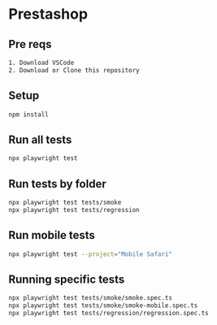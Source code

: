 # Prestashop

## Pre reqs

```bash
1. Download VSCode
2. Download or Clone this repository

```

## Setup

```bash
npm install
```

## Run all tests

```bash
npx playwright test
```

## Run tests by folder

```bash
npx playwright test tests/smoke
npx playwright test tests/regression
```

## Run mobile tests

```bash
npx playwright test --project="Mobile Safari"
```

## Running specific tests

```bash
npx playwright test tests/smoke/smoke.spec.ts
npx playwright test tests/smoke/smoke-mobile.spec.ts
npx playwright test tests/regression/regression.spec.ts
```
